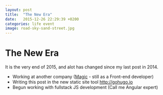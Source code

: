 ```yaml
---
layout: post
title:  "The New Era"
date:   2015-12-26 22:29:39 +0200
categories: life event
image: road-sky-sand-street.jpg
---
```


<h1 id="the-new-era">The New Era</h1>

<p class="intro">
It is the very end of 2015, and alot has changed since my last post in 2014.
</p>

<ul>
  <li>Working at another company (<a href="http://magicbyistone.se">Magic</a> - still as a Front-end developer)</li>
  <li>Writing this post in the new static site tool <a href="http://gohugo.io">http://gohugo.io</a></li>
  <li>Begun working with fullstack JS development (Call me Angular expert)</li>
</ul>
